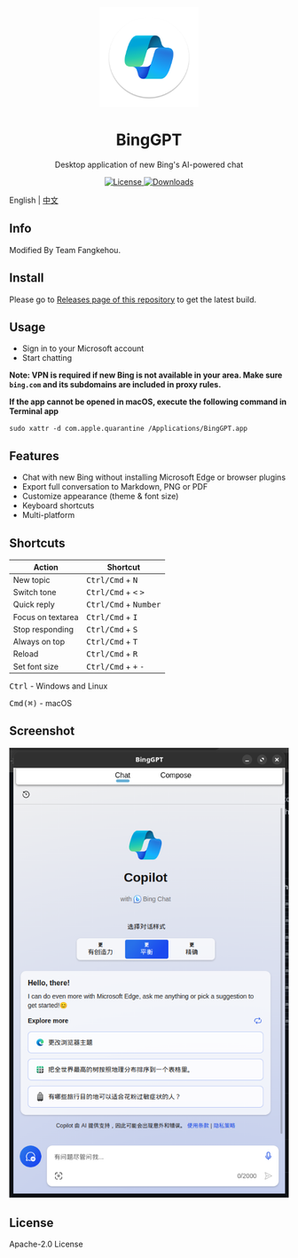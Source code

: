 <p align="center">
  <img width="180" src="./public/icon.png" alt="BingGPT">
  <h1 align="center">BingGPT</h1>
  <p align="center">Desktop application of new Bing's AI-powered chat</p>
</p>

<p align="center">
  <a href="https://opensource.org/licenses/Apache-2.0">
    <img alt="License" src="https://img.shields.io/badge/license-Apache_2.0-green">
  </a>
  <a href="https://github.com/fangkehou-team/BingGPT/releases">
    <img alt="Downloads" src="https://img.shields.io/github/downloads/fangkehou-team/BingGPT/total?color=blue">
   </a>
</p>

English | [中文](./README_zh_CN.md)

## Info

Modified By Team Fangkehou.

## Install

Please go to [Releases page of this repository](https://github.com/fangkehou-team/BingGPT/releases) to get the latest build.

## Usage

- Sign in to your Microsoft account
- Start chatting

**Note: VPN is required if new Bing is not available in your area. Make sure `bing.com` and its subdomains are included in proxy rules.**

**If the app cannot be opened in macOS, execute the following command in Terminal app**

```
sudo xattr -d com.apple.quarantine /Applications/BingGPT.app
```

## Features

- Chat with new Bing without installing Microsoft Edge or browser plugins
- Export full conversation to Markdown, PNG or PDF
- Customize appearance (theme & font size)
- Keyboard shortcuts
- Multi-platform

## Shortcuts

| Action            | Shortcut                                        |
| ----------------- | ----------------------------------------------- |
| New topic         | <kbd>Ctrl/Cmd</kbd> + <kbd>N</kbd>              |
| Switch tone       | <kbd>Ctrl/Cmd</kbd> + <kbd><</kbd> <kbd>></kbd> |
| Quick reply       | <kbd>Ctrl/Cmd</kbd> + <kbd>Number</kbd>         |
| Focus on textarea | <kbd>Ctrl/Cmd</kbd> + <kbd>I</kbd>              |
| Stop responding   | <kbd>Ctrl/Cmd</kbd> + <kbd>S</kbd>              |
| Always on top     | <kbd>Ctrl/Cmd</kbd> + <kbd>T</kbd>              |
| Reload            | <kbd>Ctrl/Cmd</kbd> + <kbd>R</kbd>              |
| Set font size     | <kbd>Ctrl/Cmd</kbd> + <kbd>+</kbd> <kbd>-</kbd> |

<kbd>Ctrl</kbd> - Windows and Linux

<kbd>Cmd(⌘)</kbd> - macOS

## Screenshot

<img width="618" src="./docs/screenshot.png" alt="BingGPT Screenshot">

## License

Apache-2.0 License
